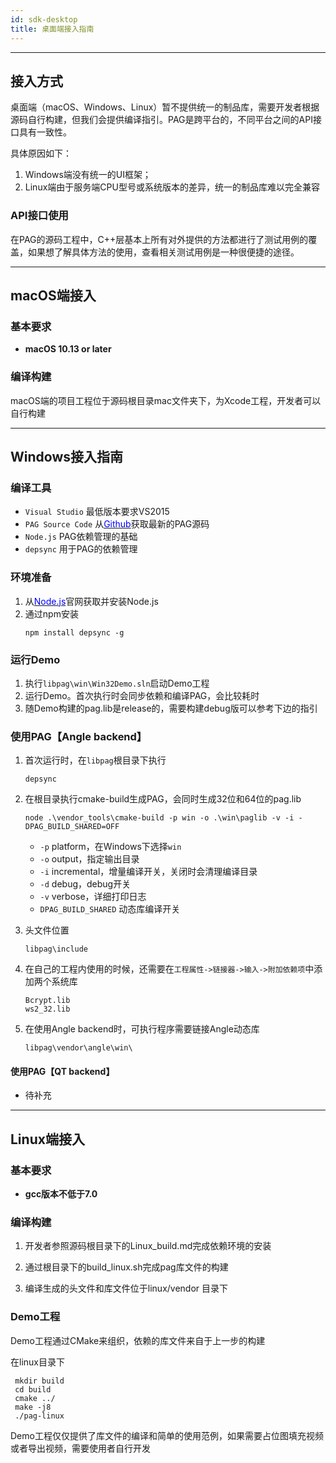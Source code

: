 ```yaml
---
id: sdk-desktop
title: 桌面端接入指南
---
```

---

## 接入方式
桌面端（macOS、Windows、Linux）暂不提供统一的制品库，需要开发者根据源码自行构建，但我们会提供编译指引。PAG是跨平台的，不同平台之间的API接口具有一致性。

具体原因如下：
1. Windows端没有统一的UI框架；<br/>
2. Linux端由于服务端CPU型号或系统版本的差异，统一的制品库难以完全兼容

### API接口使用
在PAG的源码工程中，C++层基本上所有对外提供的方法都进行了测试用例的覆盖，如果想了解具体方法的使用，查看相关测试用例是一种很便捷的途径。


---
## macOS端接入

### 基本要求
+ **macOS 10.13 or later**

### 编译构建
   macOS端的项目工程位于源码根目录mac文件夹下，为Xcode工程，开发者可以自行构建

---

## Windows接入指南
### 编译工具

* `Visual Studio` 最低版本要求VS2015
* `PAG Source Code` 从[<font color=blue>Github</font>](https://github.com/tencent/libpag)获取最新的PAG源码<br/>
* `Node.js` PAG依赖管理的基础
* `depsync` 用于PAG的依赖管理


### 环境准备

1. 从[<font color=blue>Node.js</font>](https://nodejs.org/en/)官网获取并安装Node.js
2. 通过npm安装
    ```
    npm install depsync -g
    ```


### 运行Demo

1. 执行`libpag\win\Win32Demo.sln`启动Demo工程
2. 运行Demo。首次执行时会同步依赖和编译PAG，会比较耗时
3. 随Demo构建的pag.lib是release的，需要构建debug版可以参考下边的指引


### 使用PAG【Angle backend】

1. 首次运行时，在`libpag`根目录下执行
    ```
    depsync
    ```

2. 在根目录执行cmake-build生成PAG，会同时生成32位和64位的pag.lib
    ```
    node .\vendor_tools\cmake-build -p win -o .\win\paglib -v -i -DPAG_BUILD_SHARED=OFF
    ```
    * `-p` platform，在Windows下选择`win`
    * `-o` output，指定输出目录
    * `-i` incremental，增量编译开关，关闭时会清理编译目录
    * `-d` debug，debug开关
    * `-v` verbose，详细打印日志
    * `DPAG_BUILD_SHARED` 动态库编译开关
   

3. 头文件位置
    ```
    libpag\include
    ```

4. 在自己的工程内使用的时候，还需要在`工程属性->链接器->输入->附加依赖项`中添加两个系统库
    ```
    Bcrypt.lib
    ws2_32.lib
    ```

5. 在使用Angle backend时，可执行程序需要链接Angle动态库
    ```
    libpag\vendor\angle\win\
    ```

#### 使用PAG【QT backend】

* 待补充


---
## Linux端接入
### 基本要求
+ **gcc版本不低于7.0**

### 编译构建
1. 开发者参照源码根目录下的Linux_build.md完成依赖环境的安装

2. 通过根目录下的build_linux.sh完成pag库文件的构建

3. 编译生成的头文件和库文件位于linux/vendor 目录下

### Demo工程
  Demo工程通过CMake来组织，依赖的库文件来自于上一步的构建
  
  在linux目录下
   ```
    mkdir build
    cd build
    cmake ../
    make -j8
    ./pag-linux
 ```
   Demo工程仅仅提供了库文件的编译和简单的使用范例，如果需要占位图填充视频或者导出视频，需要使用者自行开发
  




     